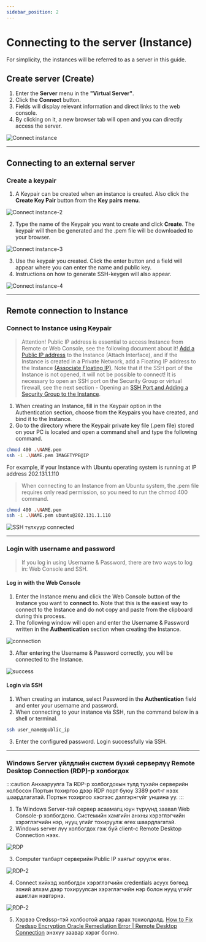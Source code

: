 ```yaml
---
sidebar_position: 2
---
```


# Connecting to the server (Instance)

For simplicity, the instances will be referred to as a server in this guide.</li>

## Create server (Create)

<ol>
    <li>Enter the <b>Server</b> menu in the <b>"Virtual Server"</b>.</li>
    <li>Click the <b>Connect</b> button.</li>
    <li>Fields will display relevant information and direct links to the web console.</li>
    <li>By clicking on it, a new browser tab will open and you can directly access the server.</li>
</ol>

  ![Connect instance](./img/connect-to-instance/Connect-instance.png)

<hr></hr>

## Connecting to an external server

### Create a keypair

<ol>
    <li>A Keypair can be created when an instance is created. Also click the <b>Create Key Pair</b> button from the <b>Key pairs menu</b>.</li>
</ol>

  ![Connect instance-2](./img/connect-to-instance/Connect-instance-2.png)

<ol start='2'>
    <li>Type the name of the Keypair you want to create and click <b>Create</b>. The keypair will then be generated and the .pem file will be downloaded to your browser.</li>
</ol>

  ![Connect instance-3](./img/connect-to-instance/Connect-instance-3.png)

<ol start='3'>
    <li>Use the keypair you created. Click the enter button and a field will appear where you can enter the name and public key.</li>
    <li>Instructions on how to generate SSH-keygen will also appear.</li>
</ol>

  ![Connect instance-4](./img/connect-to-instance/Connect-instance-4.png)

<hr></hr>

## Remote connection to Instance

### Connect to Instance using Keypair

> Attention! Public IP address is essential to access Instance from Remote or Web Console, see the following document about it! <a href="./instance#ip-хаяг-удирдах-interface-manage">Add a Public IP address</a> to the Instance (Attach Interface), and if the Instance is created in a Private Network, add a Floating IP address to the Instance <a href="./instance#серверт-floating-ip-хаяг-холбох-associate-floating-ip">(Associate Floating IP)</a>. Note that if the SSH port of the Instance is not opened, it will not be possible to connect! It is necessary to open an SSH port on the Security Group or virtual firewall, see the next section - Opening an <a href="./security">SSH Port and Adding a Security Group to the Instance</a>.

<ol>
    <li>When creating an Instance, fill in the Keypair option in the Authentication section, choose from the Keypairs you have created, and bind it to the Instance.</li>
    <li>Go to the directory where the Keypair private key file (.pem file) stored on your PC is located and open a command shell and type the following command.</li>
</ol>

```bash
chmod 400 .\NAME.pem
ssh -i .\NAME.pem IMAGETYPE@IP
```
For example, if your Instance with Ubuntu operating system is running at IP address 202.131.1.110

> When connecting to an Instance from an Ubuntu system, the .pem file requires only read permission, so you need to run the chmod 400 command.

```bash
chmod 400 .\NAME.pem
ssh -i .\NAME.pem ubuntu@202.131.1.110
```

  ![SSH түлхүүр connected](./img/connect-to-instance/keypair-connected.png)

<hr></hr>

### Login with username and password

> If you log in using Username & Password, there are two ways to log in: Web Console and SSH.

#### Log in with the Web Console

<ol>
    <li>Enter the Instance menu and click the Web Console button of the Instance you want to <b>connect</b> to. Note that this is the easiest way to connect to the Instance and do not copy and paste from the clipboard during this process.</li>
    <li>The following window will open and enter the Username & Password written in the <b>Authentication</b> section when creating the Instance.</li>
</ol>

  ![connection](./img/connect-to-instance/connection.png)

<ol start='3'>
    <li>After entering the Username & Password correctly, you will be connected to the Instance.</li>
</ol>

  ![success](./img/connect-to-instance/success.png)

#### Login via SSH
<ol>
    <li>When creating an instance, select Password in the <b>Authentication</b> field and enter your username and password.</li>
    <li>When connecting to your instance via SSH, run the command below in a shell or terminal.</li>
</ol>

```bash
ssh user_name@public_ip
```
<ol start='3'>
    <li>Enter the configured password. Login successfully via SSH.</li>
</ol>

<hr></hr>

### Windows Server үйлдлийн систем бүхий серверлүү Remote Desktop Connection (RDP)-р холбогдох

:::caution Анхааруулга
Та RDP-р холбогдохын тулд тухайн серверийн холбосон Портын тохиргоо дээр RDP порт буюу 3389 port-г нээх шаардлагатай. Портын тохиргоо хэсгээс дэлгэрнгүйг уншина уу.
:::

<ol>
    <li>Та Windows Server-тэй сервер асаамагц юун түрүүнд заавал Web Console-р холбогдоно. Системийн хамгийн анхны хэрэглэгчийн хэрэглэгчийн нэр, нууц үгийг тохируулж өгөх шаардлагатай.</li>
    <li>Windows server лүү холбогдох гэж буй client-с Remote Desktop Connection нээх.</li>
</ol>

  ![RDP](./img/connect-to-instance/Instance-windows-connection.png)

<ol start='3'>
    <li>Computer талбарт серверийн Public IP хаягыг оруулж өгөх.</li>
</ol>

  ![RDP-2](./img/connect-to-instance/Instance-windows-connection1.png)

<ol start='4'>
    <li>Connect хийхэд холбогдох хэрэглэгчийн credentials асуух бөгөөд эхний алхам дээр тохируулсан хэрэглэгчийн нэр болон нууц үгийг ашиглан нэвтэрнэ.</li>
</ol>

  ![RDP-2](./img/connect-to-instance/Instance-windows-connection2.png)

<ol start='5'>
    <li>Хэрвээ Credssp-тэй холбоотой алдаа гарах тохиолдолд. <a href="https://www.youtube.com/watch?v=Mp9vPS4Efto">How to Fix Credssp Encryption Oracle Remediation Error | Remote Desktop Connection</a> энэхүү заавар хэрэг болно.</li>
</ol>
